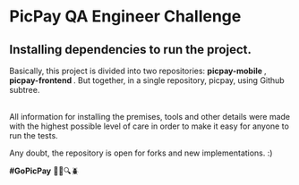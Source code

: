 # PicPay QA Engineer Challenge

## Installing dependencies to run the project.
Basically, this project is divided into two repositories: <b> picpay-mobile </b>, <b> picpay-frontend </b>.
But together, in a single repository, picpay, using Github subtree. 

<br> All information for installing the premises, tools and other details were made with the highest possible level 
of care in order to make it easy for anyone to run the tests.

Any doubt, the repository is open for forks and new implementations. :) <br>

<b>#GoPicPay</b> :green_heart::rocket::mag::beetle: